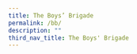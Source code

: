 ```yaml
---
title: The Boys’ Brigade
permalink: /bb/
description: ""
third_nav_title: The Boys' Brigade
---
```

